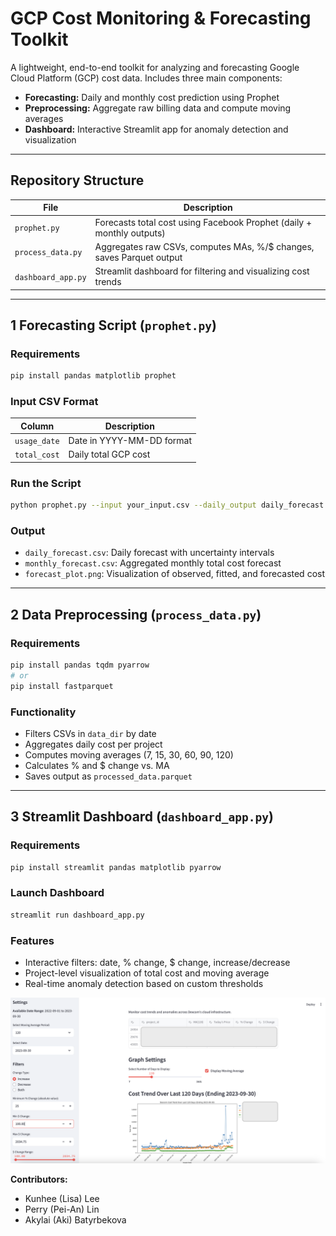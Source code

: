 # GCP Cost Monitoring & Forecasting Toolkit

A lightweight, end-to-end toolkit for analyzing and forecasting Google Cloud Platform (GCP) cost data. Includes three main components:

- **Forecasting:** Daily and monthly cost prediction using Prophet
- **Preprocessing:** Aggregate raw billing data and compute moving averages
- **Dashboard:** Interactive Streamlit app for anomaly detection and visualization

---

## Repository Structure

| File               | Description                                                 |
|--------------------|-------------------------------------------------------------|
| `prophet.py`    | Forecasts total cost using Facebook Prophet (daily + monthly outputs) |
| `process_data.py`  | Aggregates raw CSVs, computes MAs, %/$ changes, saves Parquet output |
| `dashboard_app.py` | Streamlit dashboard for filtering and visualizing cost trends         |

---

## 1 Forecasting Script (`prophet.py`)

### Requirements
```bash
pip install pandas matplotlib prophet
```

### Input CSV Format
| Column       | Description                 |
|--------------|-----------------------------|
| `usage_date` | Date in YYYY-MM-DD format   |
| `total_cost` | Daily total GCP cost        |

### Run the Script
```bash
python prophet.py --input your_input.csv --daily_output daily_forecast.csv --monthly_output monthly_forecast.csv
```

### Output
- `daily_forecast.csv`: Daily forecast with uncertainty intervals
- `monthly_forecast.csv`: Aggregated monthly total cost forecast
- `forecast_plot.png`: Visualization of observed, fitted, and forecasted cost

---

## 2 Data Preprocessing (`process_data.py`)

### Requirements
```bash
pip install pandas tqdm pyarrow
# or
pip install fastparquet
```

### Functionality
- Filters CSVs in `data_dir` by date
- Aggregates daily cost per project
- Computes moving averages (7, 15, 30, 60, 90, 120)
- Calculates % and $ change vs. MA
- Saves output as `processed_data.parquet`

---

## 3 Streamlit Dashboard (`dashboard_app.py`)

### Requirements
```bash
pip install streamlit pandas matplotlib pyarrow
```

### Launch Dashboard
```bash
streamlit run dashboard_app.py
```

### Features
- Interactive filters: date, % change, $ change, increase/decrease
- Project-level visualization of total cost and moving average
- Real-time anomaly detection based on custom thresholds

![image alt](https://github.com/KunHeeLisaLee/Monitoring-GCP-Costs-Forecasting-Anomaly-Detection/blob/1277d481b1209590eec33f18e61b47a23f1a3af6/dashboard_screenshot.png)

**Contributors:**
- Kunhee (Lisa) Lee
- Perry (Pei-An) Lin  
- Akylai (Aki) Batyrbekova  
